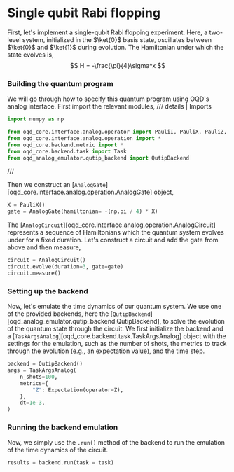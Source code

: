 # Single qubit Rabi flopping

First, let's implement a single-qubit Rabi flopping experiment. 
Here, a two-level system, initialized in the $\ket{0}$ basis state, oscillates between $\ket{0}$ and $\ket{1}$ during evolution.
The Hamiltonian under which the state evolves is,
$$
H = -\frac{\pi}{4}\sigma^x
$$

### Building the quantum program

We will go through how to specify this quantum program using OQD's analog interface. First import the relevant modules,
/// details | Imports

```py
import numpy as np

from oqd_core.interface.analog.operator import PauliI, PauliX, PauliZ, PauliY
from oqd_core.interface.analog.operation import *
from oqd_core.backend.metric import *
from oqd_core.backend.task import Task
from oqd_analog_emulator.qutip_backend import QutipBackend
```

///

Then we construct an [`AnalogGate`][oqd_core.interface.analog.operation.AnalogGate] object,
```py
X = PauliX()
gate = AnalogGate(hamiltonian= -(np.pi / 4) * X)
```

The [`AnalogCircuit`][oqd_core.interface.analog.operation.AnalogCircuit] represents a sequence of Hamiltonians 
which the quantum system evolves under for a fixed duration. Let's construct a circuit and add the gate from above and 
then measure,
```py
circuit = AnalogCircuit()
circuit.evolve(duration=3, gate=gate)
circuit.measure()
```

### Setting up the backend
Now, let's emulate the time dynamics of our quantum system. We use one of the provided backends, 
here the [`QutipBackend`][oqd_analog_emulator.qutip_backend.QutipBackend], to solve the evolution of the quantum state
through the circuit. We first initialize the backend and a [`TaskArgsAnalog`][oqd_core.backend.task.TaskArgsAnalog] 
object with the settings for the emulation, such as the number of shots, 
the metrics to track through the evolution (e.g., an expectation value), and the time step.
```py
backend = QutipBackend()
args = TaskArgsAnalog(
    n_shots=100,
    metrics={
        "Z": Expectation(operator=Z),
    },
    dt=1e-3,
)
```


### Running the backend emulation
Now, we simply use the `.run()` method of the backend to run the emulation of the time dynamics of the circuit.
``` py
results = backend.run(task = task)
```

